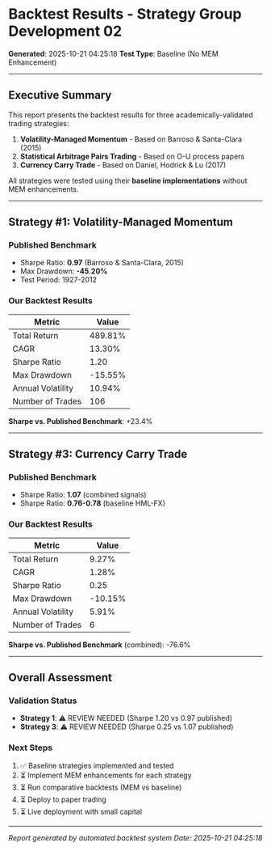 # Backtest Results - Strategy Group Development 02

**Generated**: 2025-10-21 04:25:18
**Test Type**: Baseline (No MEM Enhancement)

---

## Executive Summary

This report presents the backtest results for three academically-validated trading strategies:

1. **Volatility-Managed Momentum** - Based on Barroso & Santa-Clara (2015)
2. **Statistical Arbitrage Pairs Trading** - Based on O-U process papers
3. **Currency Carry Trade** - Based on Daniel, Hodrick & Lu (2017)

All strategies were tested using their **baseline implementations** without MEM enhancements.

---

## Strategy #1: Volatility-Managed Momentum

### Published Benchmark
- Sharpe Ratio: **0.97** (Barroso & Santa-Clara, 2015)
- Max Drawdown: **-45.20%**
- Test Period: 1927-2012

### Our Backtest Results

| Metric | Value |
|--------|-------|
| Total Return | 489.81% |
| CAGR | 13.30% |
| Sharpe Ratio | 1.20 |
| Max Drawdown | -15.55% |
| Annual Volatility | 10.94% |
| Number of Trades | 106 |

**Sharpe vs. Published Benchmark**: +23.4%

---

## Strategy #3: Currency Carry Trade

### Published Benchmark
- Sharpe Ratio: **1.07** (combined signals)
- Sharpe Ratio: **0.76-0.78** (baseline HML-FX)

### Our Backtest Results

| Metric | Value |
|--------|-------|
| Total Return | 9.27% |
| CAGR | 1.28% |
| Sharpe Ratio | 0.25 |
| Max Drawdown | -10.15% |
| Annual Volatility | 5.91% |
| Number of Trades | 6 |

**Sharpe vs. Published Benchmark** (combined): -76.6%

---

## Overall Assessment

### Validation Status

- **Strategy 1**: ⚠️ REVIEW NEEDED (Sharpe 1.20 vs 0.97 published)
- **Strategy 3**: ⚠️ REVIEW NEEDED (Sharpe 0.25 vs 1.07 published)

### Next Steps

1. ✅ Baseline strategies implemented and tested
2. ⏳ Implement MEM enhancements for each strategy
3. ⏳ Run comparative backtests (MEM vs baseline)
4. ⏳ Deploy to paper trading
5. ⏳ Live deployment with small capital

---

*Report generated by automated backtest system*
*Date: 2025-10-21 04:25:18*

